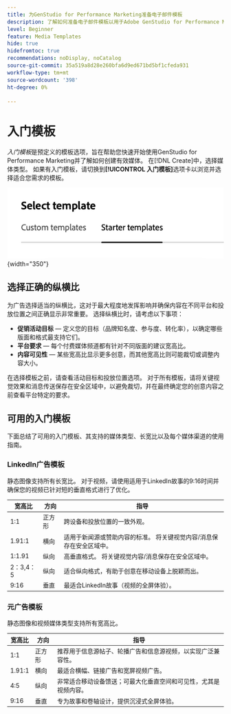 ```yaml
---
title: 为GenStudio for Performance Marketing准备电子邮件模板
description: 了解如何准备电子邮件模板以用于Adobe GenStudio for Performance Marketing。
level: Beginner
feature: Media Templates
hide: true
hidefromtoc: true
recommendations: noDisplay, noCatalog
source-git-commit: 35a519a8d28e260bfa6d9ed671bd5bf1cfeda931
workflow-type: tm+mt
source-wordcount: '398'
ht-degree: 0%

---
```


# 入门模板

_入门模板_&#x200B;是预定义的模板选项，旨在帮助您快速开始使用GenStudio for Performance Marketing并了解如何创建有效媒体。 在[!DNL Create]中，选择媒体类型。 如果有入门模板，请切换到&#x200B;**[!UICONTROL 入门模板]**&#x200B;选项卡以浏览并选择适合您需求的模板。

![入门模板选项卡](/help/assets/starter-templates.png "选择模板选项卡"){width="350"}

## 选择正确的纵横比

为广告选择适当的纵横比，这对于最大程度地发挥影响并确保内容在不同平台和投放位置之间正确显示非常重要。 选择纵横比时，请考虑以下事项：

- **促销活动目标** — 定义您的目标（品牌知名度、参与度、转化率），以确定哪些版面和格式最支持它们。
- **平台要求** — 每个付费媒体频道都有针对不同版面的建议宽高比。
- **内容可见性** — 某些宽高比显示更多创意，而其他宽高比则可能裁切或调整内容大小。

在选择模板之前，请查看活动目标和投放位置选项。 对于所有模板，请将关键视觉效果和消息传送保存在安全区域中，以避免裁切，并在最终确定您的创意内容之前查看平台特定的要求。

## 可用的入门模板

下面总结了可用的入门模板、其支持的媒体类型、长宽比以及每个媒体渠道的使用指南。

### LinkedIn广告模板

静态图像支持所有长宽比。 对于视频，请使用适用于LinkedIn故事的9:16时间并确保您的视频已针对短的垂直格式进行了优化。

| 宽高比 | 方向 | 指导 |
|--------------|--------------|------------------------------------------------------------------------------------------------|
| 1:1 | 正方形 | 跨设备和投放位置的一致外观。 |
| 1.91:1 | 横向 | 适用于新闻源或赞助内容的标准。 将关键视觉内容/消息保存在安全区域中。 |
| 1:1.91 | 纵向 | 高垂直格式。 将关键视觉内容/消息保存在安全区域中。 |
| 2：3,4：5 | 纵向 | 适合纵向格式，有助于创意在移动设备上脱颖而出。 |
| 9:16 | 垂直 | 最适合LinkedIn故事（视频的全屏体验）。 |

### 元广告模板

静态图像和视频媒体类型支持所有宽高比。

| 宽高比 | 方向 | 指导 |
|--------------|--------------|------------------------------------------------------------------------------------------------|
| 1:1 | 正方形 | 推荐用于信息源帖子、轮播广告和信息源视频，以实现广泛兼容性。 |
| 1.91:1 | 横向 | 最适合横幅、链接广告和宽屏视频广告。 |
| 4:5 | 纵向 | 非常适合移动设备馈送；可最大化垂直空间和可见性，尤其是视频内容。 |
| 9:16 | 垂直 | 专为故事和卷轴设计，提供沉浸式全屏体验。 |
